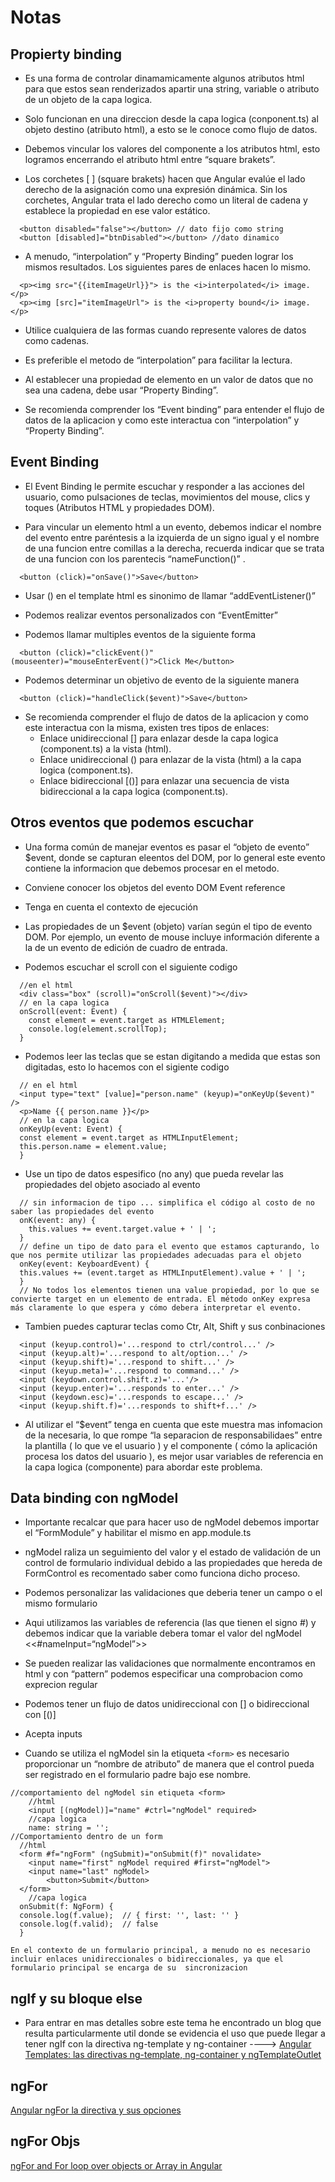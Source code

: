 # Notas

## Propierty binding

- Es una forma de controlar dinamamicamente algunos atributos html para que estos sean renderizados apartir una string, variable o atributo de un objeto de la capa logica.

- Solo funcionan en una direccion desde la capa logica (conponent.ts) al objeto destino (atributo html), a esto se le conoce como flujo de datos.

- Debemos vincular los valores del componente a los atributos html, esto logramos encerrando el atributo html entre “square brakets”.

- Los corchetes [ ] (square brakets) hacen que Angular evalúe el lado derecho de la asignación como una expresión dinámica. Sin los corchetes, Angular trata el lado derecho como un literal de cadena y establece la propiedad en ese valor estático.
```
  <button disabled="false"></button> // dato fijo como string
  <button [disabled]="btnDisabled"></button> //dato dinamico
```

- A menudo, “interpolation” y “Property Binding” pueden lograr los mismos resultados. Los siguientes pares de enlaces hacen lo mismo.
```
  <p><img src="{{itemImageUrl}}"> is the <i>interpolated</i> image.</p>
  <p><img [src]="itemImageUrl"> is the <i>property bound</i> image.</p>
```
- Utilice cualquiera de las formas cuando represente valores de datos como cadenas.

- Es preferible el metodo de “interpolation” para facilitar la lectura.

- Al establecer una propiedad de elemento en un valor de datos que no sea una cadena, debe usar “Property Binding”.

- Se recomienda comprender los “Event binding” para entender el flujo de datos de la aplicacion y como este interactua con “interpolation” y “Property Binding”.

## Event Binding

- El Event Binding le permite escuchar y responder a las acciones del usuario, como pulsaciones de teclas, movimientos del mouse, clics y toques (Atributos HTML y propiedades DOM).

- Para vincular un elemento html a un evento, debemos indicar el nombre del evento entre paréntesis a la izquierda de un signo igual y el nombre de una funcion entre comillas a la derecha, recuerda indicar que se trata de una funcion con los parentecis “nameFunction()” .
```
  <button (click)="onSave()">Save</button>
```
- Usar () en el template html es sinonimo de llamar “addEventListener()”

- Podemos realizar eventos personalizados con “EventEmitter”

- Podemos llamar multiples eventos de la siguiente forma
```
  <button (click)="clickEvent()" (mouseenter)="mouseEnterEvent()">Click Me</button>
```
- Podemos determinar un objetivo de evento de la siguiente manera
```
  <button (click)="handleClick($event)">Save</button>
```
- Se recomienda comprender el flujo de datos de la aplicacion y como este interactua con la misma, existen tres tipos de enlaces:
    - Enlace unidireccional [] para enlazar desde la capa logica (component.ts) a la vista (html).
    - Enlace unidireccional () para enlazar de la vista (html) a la capa logica (component.ts).
    - Enlace bidireccional [()] para enlazar una secuencia de vista bidireccional a la capa logica (component.ts).

## Otros eventos que podemos escuchar

- Una forma común de manejar eventos es pasar el “objeto de evento” $event, donde se capturan eleentos del DOM, por lo general este evento contiene la informacion que debemos procesar en el metodo.

- Conviene conocer los objetos del evento DOM Event reference

- Tenga en cuenta el contexto de ejecución

- Las propiedades de un $event (objeto) varían según el tipo de evento DOM. Por ejemplo, un evento de mouse incluye información diferente a la de un evento de edición de cuadro de entrada.

- Podemos escuchar el scroll con el siguiente codigo
```
  //en el html
  <div class="box" (scroll)="onScroll($event)"></div>
  // en la capa logica
  onScroll(event: Event) {
    const element = event.target as HTMLElement;
    console.log(element.scrollTop);
  }
```
- Podemos leer las teclas que se estan digitando a medida que estas son digitadas, esto lo hacemos con el sigiente codigo
```
  // en el html
  <input type="text" [value]="person.name" (keyup)="onKeyUp($event)" />
  <p>Name {{ person.name }}</p>
  // en la capa logica
  onKeyUp(event: Event) {
  const element = event.target as HTMLInputElement;
  this.person.name = element.value;
  }
```
- Use un tipo de datos espesifico (no any) que pueda revelar las propiedades del objeto asociado al evento
```
  // sin informacion de tipo ... simplifica el código al costo de no saber las propiedades del evento
  onK(event: any) {
    this.values += event.target.value + ' | ';
  }
  // define un tipo de dato para el evento que estamos capturando, lo que nos permite utilizar las propiedades adecuadas para el objeto
  onKey(event: KeyboardEvent) {
  this.values += (event.target as HTMLInputElement).value + ' | ';
  }
  // No todos los elementos tienen una value propiedad, por lo que se convierte target en un elemento de entrada. El método onKey expresa más claramente lo que espera y cómo debera interpretar el evento.
```
- Tambien puedes capturar teclas como Ctr, Alt, Shift y sus conbinaciones
```
  <input (keyup.control)='...respond to ctrl/control...' />
  <input (keyup.alt)='...respond to alt/option...' />
  <input (keyup.shift)='...respond to shift...' />
  <input (keyup.meta)='...respond to command...' />
  <input (keydown.control.shift.z)='...'/>
  <input (keyup.enter)='...responds to enter...' />
  <input (keydown.esc)='...responds to escape...' />
  <input (keyup.shift.f)='...responds to shift+f...' />
```
- Al utilizar el “$event” tenga en cuenta que este muestra mas infomacion de la necesaria, lo que rompe “la separacion de responsabilidaes” entre la plantilla ( lo que ve el usuario ) y el componente ( cómo la aplicación procesa los datos del usuario ), es mejor usar variables de referencia en la capa logica (componente) para abordar este problema.

## Data binding con ngModel

- Importante recalcar que para hacer uso de ngModel debemos importar el “FormModule” y habilitar el mismo en app.module.ts

- ngModel raliza un seguimiento del valor y el estado de validación de un control de formulario individual debido a las propiedades que hereda de FormControl es recomentado saber como funciona dicho proceso.

- Podemos personalizar las validaciones que deberia tener un campo o el mismo formulario

- Aqui utilizamos las variables de referencia (las que tienen el signo #) y debemos indicar que la variable debera tomar el valor del ngModel <<#nameInput=“ngModel”>>

- Se pueden realizar las validaciones que normalmente encontramos en html y con “pattern” podemos especificar una comprobacion como exprecion regular

- Podemos tener un flujo de datos unidireccional con [] o bidireccional con [()]

- Acepta inputs

- Cuando se utiliza el ngModel sin la etiqueta `<form>` es necesario proporcionar un “nombre de atributo” de manera que el control pueda ser registrado en el formulario padre bajo ese nombre.
```
//comportamiento del ngModel sin etiqueta <form>
    //html
    <input [(ngModel)]="name" #ctrl="ngModel" required>
    //capa logica
    name: string = '';
//Comportamiento dentro de un form
  //html
  <form #f="ngForm" (ngSubmit)="onSubmit(f)" novalidate>
    <input name="first" ngModel required #first="ngModel">
    <input name="last" ngModel>
        <button>Submit</button>
  </form>
    //capa logica
  onSubmit(f: NgForm) {
  console.log(f.value);  // { first: '', last: '' }
  console.log(f.valid);  // false
  }

En el contexto de un formulario principal, a menudo no es necesario incluir enlaces unidireccionales o bidireccionales, ya que el formulario principal se encarga de su  sincronizacion
```

## ngIf y su bloque else

- Para entrar en mas detalles sobre este tema he encontrado un blog que resulta particularmente util donde se evidencia el uso que puede llegar a tener ngIf con la directiva ng-template y ng-container ----> [Angular Templates: las directivas ng-template, ng-container y ngTemplateOutlet](https://profile.es/blog/angular-templates-las-directivas-ng-template-ng-container-y-ngtemplateoutlet/)

## ngFor
[Angular ngFor la directiva y sus opciones](https://www.arquitecturajava.com/angular-ngfor-y-sus-opciones/)

## ngFor Objs
[ngFor and For loop over objects or Array in Angular](https://readerstacks.com/ngfor-and-for-loop-over-object-or-array-in-angular/)
